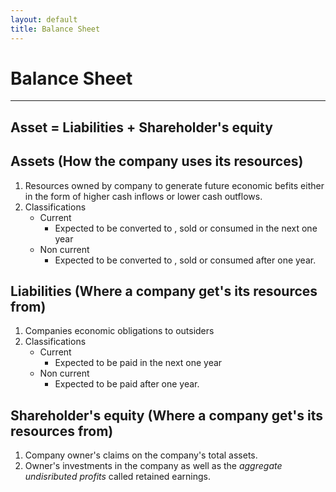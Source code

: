 ```yaml
---
layout: default
title: Balance Sheet
---
```


# Balance Sheet 
---

## **Asset = Liabilities + Shareholder's equity**

## **Assets** (How the company uses its resources)
1.  Resources owned by company to generate future economic befits either in the form of higher cash inflows or lower cash outflows.
2.  Classifications
    - Current
        + Expected to be converted to , sold or consumed in the next one year
    - Non current
        + Expected to be converted to , sold or consumed after one year.

## **Liabilities**  (Where a company get's its resources from)
1. Companies economic obligations to outsiders
2.  Classifications
    - Current
        + Expected to be paid in the next one year
    - Non current
        + Expected to be paid after one year.

## **Shareholder's equity** (Where a company get's its resources from)
1.  Company owner's claims on the company's total assets.
2.  Owner's  investments in the company as well as the <em>aggregate undisributed profits</em> called retained earnings.

